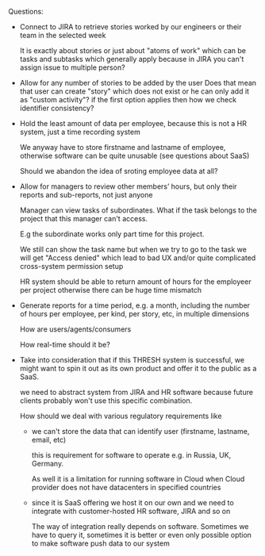 Questions:
* Connect to JIRA to retrieve stories worked by our engineers or their team in the selected week

	It is exactly about stories or just about "atoms of work" which can be tasks and subtasks which generally apply because in JIRA you can't assign issue to multiple person?

* Allow for any number of stories to be added by the user
	Does that mean that user can create "story" which does not exist or he can only add it as "custom activity"? 
  if the first option applies then how we check identifier consistency?
* Hold the least amount of data per employee, because this is not a HR system, just a time recording system

	We anyway have to store firstname and lastname of employee, otherwise software can be quite unusable (see questions about  SaaS)
  
	Should we abandon the idea of sroting employee data at all?
* Allow for managers to review other members’ hours, but only their reports and sub-reports, not just anyone

	Manager can view tasks of subordinates. What if the task belongs to the project that this manager can't access.
  
	E.g the subordinate works only part time for this project. 
  
	We still can show the task name but when we try to go to the task we will get "Access denied" which lead to bad UX and/or quite complicated cross-system permission setup
  
	HR system should be able to return amount of hours for the employeer per project otherwise there can be huge time mismatch 
	
* Generate reports for a time period, e.g. a month, including the number of hours per employee, per kind, per story, etc, in multiple dimensions

	How are users/agents/consumers
  
	How real-time should it be?
* Take into consideration that if this THRESH system is successful, we might want to spin it out as its own product and offer it to the public as a SaaS.

	we need to abstract system from JIRA and HR software because future clients probably won't use this specific combination.
  
	How should we deal with various regulatory requirements like
	* we can't store the data that can identify user (firstname, lastname, email, etc)
  
		this is requirement for software to operate e.g. in Russia, UK, Germany.
    
		As well it is a limitation for running software in Cloud when Cloud provider does not have datacenters in specified countries
	* since it is SaaS offering we host it on our own and we need to integrate with customer-hosted HR software, JIRA and so on
  
		The way of integration really depends on software. Sometimes we have to query it, sometimes it is better or even only possible option to make software push data to our system

